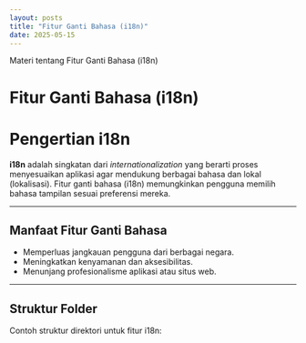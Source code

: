 ```yaml
---
layout: posts
title: "Fitur Ganti Bahasa (i18n)"
date: 2025-05-15
---
```

Materi tentang Fitur Ganti Bahasa (i18n)

# Fitur Ganti Bahasa (i18n)

# Pengertian i18n

**i18n** adalah singkatan dari *internationalization* yang berarti proses menyesuaikan aplikasi agar mendukung berbagai bahasa dan lokal (lokalisasi). Fitur ganti bahasa (i18n) memungkinkan pengguna memilih bahasa tampilan sesuai preferensi mereka.

---

## Manfaat Fitur Ganti Bahasa

- Memperluas jangkauan pengguna dari berbagai negara.
- Meningkatkan kenyamanan dan aksesibilitas.
- Menunjang profesionalisme aplikasi atau situs web.

---

## Struktur Folder

Contoh struktur direktori untuk fitur i18n:

